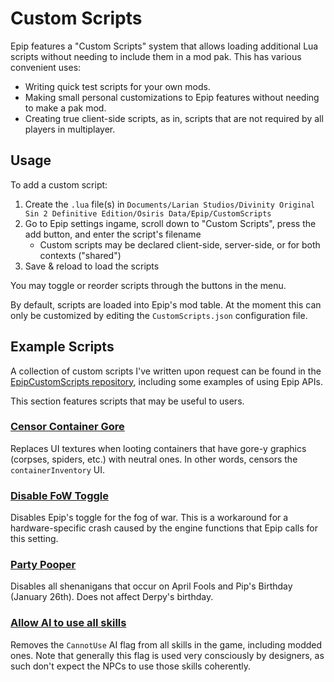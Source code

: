 # Custom Scripts
Epip features a "Custom Scripts" system that allows loading additional Lua scripts without needing to include them in a mod pak. This has various convenient uses:

- Writing quick test scripts for your own mods.
- Making small personal customizations to Epip features without needing to make a pak mod.
- Creating true client-side scripts, as in, scripts that are not required by all players in multiplayer.

## Usage

To add a custom script:

1. Create the `.lua` file(s) in `Documents/Larian Studios/Divinity Original Sin 2 Definitive Edition/Osiris Data/Epip/CustomScripts`
2. Go to Epip settings ingame, scroll down to "Custom Scripts", press the add button, and enter the script's filename
    - Custom scripts may be declared client-side, server-side, or for both contexts ("shared")
3. Save & reload to load the scripts

You may toggle or reorder scripts through the buttons in the menu.

By default, scripts are loaded into Epip's mod table. At the moment this can only be customized by editing the `CustomScripts.json` configuration file.

## Example Scripts

A collection of custom scripts I've written upon request can be found in the [EpipCustomScripts repository](https://github.com/PinewoodPip/EpipCustomScripts), including some examples of using Epip APIs.

This section features scripts that may be useful to users.

### [Censor Container Gore](https://github.com/PinewoodPip/EpipCustomScripts/blob/main/CensorContainerGore.lua)

Replaces UI textures when looting containers that have gore-y graphics (corpses, spiders, etc.) with neutral ones. In other words, censors the `containerInventory` UI.

### [Disable FoW Toggle](https://github.com/PinewoodPip/EpipCustomScripts/blob/main/DisableShroudFeature.lua)

Disables Epip's toggle for the fog of war. This is a workaround for a hardware-specific crash caused by the engine functions that Epip calls for this setting.

### [Party Pooper](https://github.com/PinewoodPip/EpipCustomScripts/blob/main/PartyPooper.lua)

Disables all shenanigans that occur on April Fools and Pip's Birthday (January 26th). Does not affect Derpy's birthday.

### [Allow AI to use all skills](https://github.com/PinewoodPip/EpipCustomScripts/blob/main/RemoveAICannotUseFlags.lua)

Removes the `CannotUse` AI flag from all skills in the game, including modded ones. Note that generally this flag is used very consciously by designers, as such don't expect the NPCs to use those skills coherently.